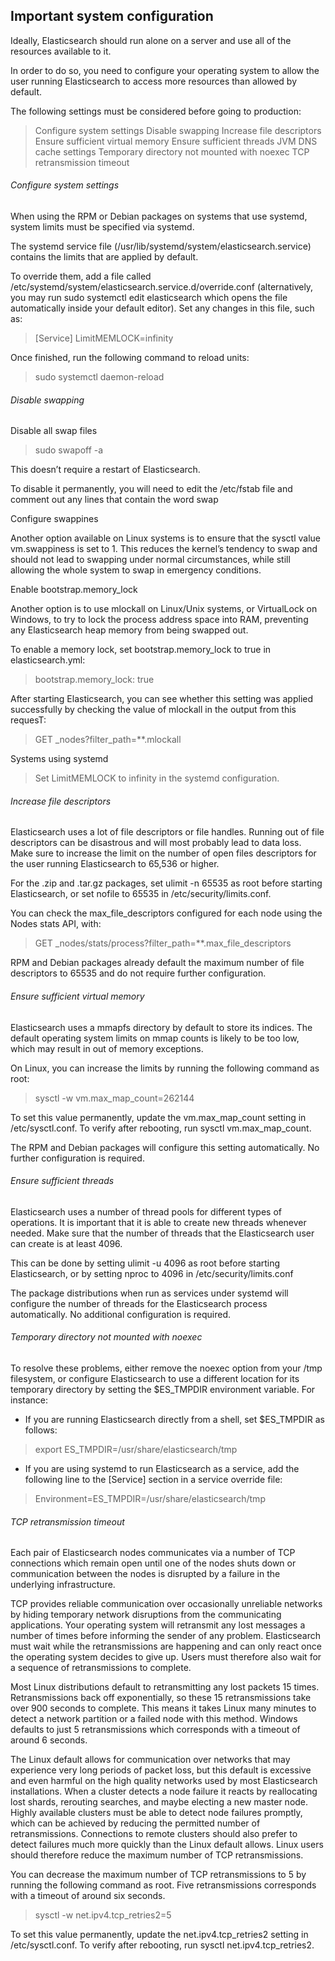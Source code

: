 ## Important system configuration

Ideally, Elasticsearch should run alone on a server and use all of the resources available to it. 

In order to do so, you need to configure your operating system to allow the user running Elasticsearch to access more resources than allowed by default.

The following settings must be considered before going to production:

> Configure system settings
> Disable swapping
> Increase file descriptors
> Ensure sufficient virtual memory
> Ensure sufficient threads
> JVM DNS cache settings
> Temporary directory not mounted with noexec
> TCP retransmission timeout

###### Configure system settings

When using the RPM or Debian packages on systems that use systemd, system limits must be specified via systemd.

The systemd service file (/usr/lib/systemd/system/elasticsearch.service) contains the limits that are applied by default.

To override them, add a file called /etc/systemd/system/elasticsearch.service.d/override.conf (alternatively, you may run sudo systemctl edit elasticsearch which opens the file automatically inside your default editor). Set any changes in this file, such as:

  > [Service]
  > LimitMEMLOCK=infinity
  
Once finished, run the following command to reload units:


  > sudo systemctl daemon-reload

###### Disable swapping

Disable all swap files

  > sudo swapoff -a

This doesn’t require a restart of Elasticsearch.
  
To disable it permanently, you will need to edit the /etc/fstab file and comment out any lines that contain the word swap

Configure swappines

Another option available on Linux systems is to ensure that the sysctl value vm.swappiness is set to 1. This reduces the kernel’s tendency to swap and should not lead to swapping under normal circumstances, while still allowing the whole system to swap in emergency conditions.

Enable bootstrap.memory_lock

Another option is to use mlockall on Linux/Unix systems, or VirtualLock on Windows, to try to lock the process address space into RAM, preventing any Elasticsearch heap memory from being swapped out.

To enable a memory lock, set bootstrap.memory_lock to true in elasticsearch.yml:

  > bootstrap.memory_lock: true
  
After starting Elasticsearch, you can see whether this setting was applied successfully by checking the value of mlockall in the output from this requesT:
    
  > GET _nodes?filter_path=**.mlockall
  
Systems using systemd

  > Set LimitMEMLOCK to infinity in the systemd configuration.


###### Increase file descriptors

Elasticsearch uses a lot of file descriptors or file handles. Running out of file descriptors can be disastrous and will most probably lead to data loss. Make sure to increase the limit on the number of open files descriptors for the user running Elasticsearch to 65,536 or higher.

For the .zip and .tar.gz packages, set ulimit -n 65535 as root before starting Elasticsearch, or set nofile to 65535 in /etc/security/limits.conf.

You can check the max_file_descriptors configured for each node using the Nodes stats API, with:

  > GET _nodes/stats/process?filter_path=**.max_file_descriptors
  
RPM and Debian packages already default the maximum number of file descriptors to 65535 and do not require further configuration.

###### Ensure sufficient virtual memory

Elasticsearch uses a mmapfs directory by default to store its indices. The default operating system limits on mmap counts is likely to be too low, which may result in out of memory exceptions.

On Linux, you can increase the limits by running the following command as root:

  > sysctl -w vm.max_map_count=262144
  
To set this value permanently, update the vm.max_map_count setting in /etc/sysctl.conf. To verify after rebooting, run sysctl vm.max_map_count.

The RPM and Debian packages will configure this setting automatically. No further configuration is required.

###### Ensure sufficient threads

Elasticsearch uses a number of thread pools for different types of operations. It is important that it is able to create new threads whenever needed. Make sure that the number of threads that the Elasticsearch user can create is at least 4096.

This can be done by setting ulimit -u 4096 as root before starting Elasticsearch, or by setting nproc to 4096 in /etc/security/limits.conf

The package distributions when run as services under systemd will configure the number of threads for the Elasticsearch process automatically. No additional configuration is required.

###### Temporary directory not mounted with noexec

To resolve these problems, either remove the noexec option from your /tmp filesystem, or configure Elasticsearch to use a different location for its temporary directory by setting the $ES_TMPDIR environment variable. For instance:

  - If you are running Elasticsearch directly from a shell, set $ES_TMPDIR as follows:
  
  > export ES_TMPDIR=/usr/share/elasticsearch/tmp
  
  - If you are using systemd to run Elasticsearch as a service, add the following line to the [Service] section in a service override file:

  > Environment=ES_TMPDIR=/usr/share/elasticsearch/tmp
  
###### TCP retransmission timeout

Each pair of Elasticsearch nodes communicates via a number of TCP connections which remain open until one of the nodes shuts down or communication between the nodes is disrupted by a failure in the underlying infrastructure.

TCP provides reliable communication over occasionally unreliable networks by hiding temporary network disruptions from the communicating applications. Your operating system will retransmit any lost messages a number of times before informing the sender of any problem. Elasticsearch must wait while the retransmissions are happening and can only react once the operating system decides to give up. Users must therefore also wait for a sequence of retransmissions to complete.

Most Linux distributions default to retransmitting any lost packets 15 times. Retransmissions back off exponentially, so these 15 retransmissions take over 900 seconds to complete. This means it takes Linux many minutes to detect a network partition or a failed node with this method. Windows defaults to just 5 retransmissions which corresponds with a timeout of around 6 seconds.

The Linux default allows for communication over networks that may experience very long periods of packet loss, but this default is excessive and even harmful on the high quality networks used by most Elasticsearch installations. When a cluster detects a node failure it reacts by reallocating lost shards, rerouting searches, and maybe electing a new master node. Highly available clusters must be able to detect node failures promptly, which can be achieved by reducing the permitted number of retransmissions. Connections to remote clusters should also prefer to detect failures much more quickly than the Linux default allows. Linux users should therefore reduce the maximum number of TCP retransmissions.



You can decrease the maximum number of TCP retransmissions to 5 by running the following command as root. Five retransmissions corresponds with a timeout of around six seconds.

  > sysctl -w net.ipv4.tcp_retries2=5
  
To set this value permanently, update the net.ipv4.tcp_retries2 setting in /etc/sysctl.conf. To verify after rebooting, run sysctl net.ipv4.tcp_retries2.


